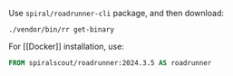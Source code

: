 Use `spiral/roadrunner-cli` package, and then download:

```shell
./vendor/bin/rr get-binary
```

For [[Docker]] installation, use:

```dockerfile
FROM spiralscout/roadrunner:2024.3.5 AS roadrunner
```
